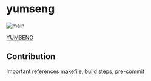 # yumseng

![main](https://github.com/aljorhythm/yumseng/actions/workflows/main.yml/badge.svg?branch=main)

[YUMSENG](https://yumseng.herokuapp.com/)

## Contribution

Important references [makefile](makefile), [build steps](.github/workflows/main.yml), [pre-commit](.githooks/pre-commit)
